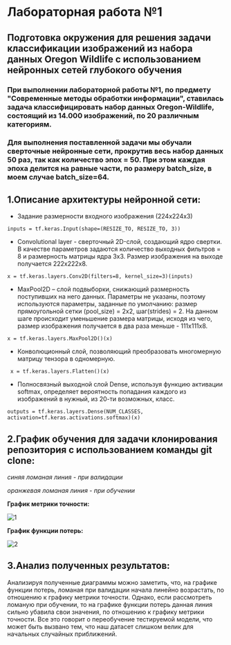 Лабораторная работа №1
====================
Подготовка окружения для решения задачи классификации изображений из набора данных Oregon Wildlife с использованием нейронных сетей глубокого обучения
---------
### При выполнении лабораторной работы №1, по предмету "Современные методы обработки информации", ставилась задача классифицировать набор данных Oregon-Wildlife, состоящий из 14.000 изображений, по 20 различным категориям.
### Для выполнения поставленной задачи мы обучали сверточные нейронные сети, прокрутив весь набор данных 50 раз, так как количество эпох = 50. При этом каждая эпоха делится на равные части, по размеру batch_size, в моем случае batch_size=64.

1.Описание архитектуры нейронной сети:
-----------
* Задание размерности входного изображения (224х224х3)

```inputs = tf.keras.Input(shape=(RESIZE_TO, RESIZE_TO, 3))```
*  Convolutional layer - сверточный 2D-слой, создающий ядро свертки. В качестве параметров задаются количество выходных фильтров = 8 и размерность матрицы ядра 3х3. Размер изображения на выходе получается 222x222x8.

```x = tf.keras.layers.Conv2D(filters=8, kernel_size=3)(inputs)```
* MaxPool2D – слой подвыборки, снижающий размерность поступивших на него данных. Параметры не указаны, поэтому используются параметры, заданные по умолчанию: размер прямоугольной сетки (pool_size) = 2х2, шаг(strides) = 2. На данном шаге происходит уменьшение размера матрицы, исходя из чего, размер изображения получается в два раза меньше - 111х111х8.

```x = tf.keras.layers.MaxPool2D()(x)```
* Конволюционный слой, позволяющий преобразовать многомерную матрицу тензора в одномерную.

``` x = tf.keras.layers.Flatten()(x)```

* Полносвязный выходной слой Dense, используя функцию активации softmax, определяет вероятность попадания каждого из изображений в нужный, из 20-ти возможных, класс.

```outputs = tf.keras.layers.Dense(NUM_CLASSES, activation=tf.keras.activations.softmax)(x)```

2.График обучения для задачи клонирования репозитория с использованием команды git clone:
---------
*синяя ломаная линия - при валидации*

*оранжевая ломаная линия - при обучении*

**График метрики точности:**

![1](https://user-images.githubusercontent.com/59210216/110445765-81d90080-80cf-11eb-8aa6-aad20e6b97af.jpg)

**График функции потерь:**

![2](https://user-images.githubusercontent.com/59210216/110445885-a46b1980-80cf-11eb-87ad-00d3c02b43c2.jpg)

3.Анализ полученных результатов:
-------
Анализируя полученные диаграммы можно заметить, что, на графике функции потерь, ломаная при валидации начала линейно возрастать, по отношению к графику метрики точности. Однако, если рассмотреть ломаную при обучении, то на графике функции потерь данная линия сильно убавила свои значения, по отношению к графику метрики точности. Все это говорит о переобучение тестируемой модели, что может быть вызвано тем, что наш датасет слишком велик для начальных случайных приближений.

